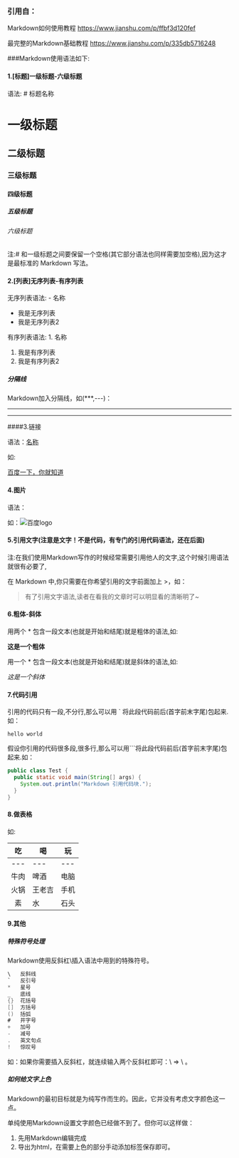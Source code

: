 ### 引用自：

Markdown如何使用教程 https://www.jianshu.com/p/ffbf3d120fef

最完整的Markdown基础教程 https://www.jianshu.com/p/335db5716248



###Markdown使用语法如下:

#### 1.[标题]一级标题-六级标题

语法: # 标题名称

# 一级标题

## 二级标题

### 三级标题

#### 四级标题

##### 五级标题

###### 六级标题

注:# 和一级标题之间要保留一个空格(其它部分语法也同样需要加空格),因为这才是最标准的 Markdown 写法。

#### 2.[列表]无序列表-有序列表

无序列表语法: - 名称

- 我是无序列表
- 我是无序列表2

有序列表语法: 1. 名称

1. 我是有序列表
2. 我是有序列表2

##### 分隔线

Markdown加入分隔线，如(***,---)：

***

---

####3.链接

语法：[名称](链接地址)

如:

[百度一下，你就知道](http://www.baidu.com)

#### 4.图片

语法：![]()

如：![百度logo](https://ss1.bdstatic.com/5eN1bjq8AAUYm2zgoY3K/r/www/cache/holiday/habo/res/doodle/11.png)

#### 5.引用文字(注意是文字！不是代码，有专门的引用代码语法，还在后面)

注:在我们使用Markdown写作的时候经常需要引用他人的文字,这个时候引用语法就很有必要了,

在 Markdown 中,你只需要在你希望引用的文字前面加上 >，如：

> 有了引用文字语法,读者在看我的文章时可以明显看的清晰明了~

#### 6.粗体-斜体

用两个 * 包含一段文本(也就是开始和结尾)就是粗体的语法,如:

**这是一个粗体**

用一个 * 包含一段文本(也就是开始和结尾)就是斜体的语法,如:

*这是一个斜体*

#### 7.代码引用

引用的代码只有一段,不分行,那么可以用 ` 将此段代码前后(首字前末字尾)包起来.如：

`hello world`

假设你引用的代码很多段,很多行,那么可以用```将此段代码前后(首字前末字尾)包起来.如：

```java
public class Test {
  public static void main(String[] args) {
    System.out.println("Markdown 引用代码块.");
  }
}
```

#### 8.做表格

如:

|  吃  | 喝     | 玩   |
| :--: | ------ | ---- |
| ---  | ---    | ---  |
| 牛肉 | 啤酒   | 电脑 |
| 火锅 | 王老吉 | 手机 |
|  素  | 水     | 石头 |

#### 9.其他

##### 特殊符号处理

Markdown使用反斜杠\插入语法中用到的特殊符号。

```java
\   反斜线
`   反引号
*   星号
_   底线
{}  花括号
[]  方括号
()  括弧
#   井字号
+   加号
-   减号
.   英文句点
!   惊叹号
```

如：如果你需要插入反斜杠，就连续输入两个反斜杠即可：\\ => \ 。

##### 如何给文字上色

Markdown的最初目标就是为纯写作而生的。因此，它并没有考虑文字颜色这一点。

单纯使用Markdown设置文字颜色已经做不到了。但你可以这样做：

1. 先用Markdown编辑完成
2. 导出为html，在需要上色的部分手动添加标签<font color='#ff0000'></font>保存即可。

